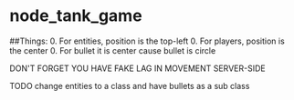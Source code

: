 # node_tank_game

##Things:
0. For entities, position is the top-left
0. For players, position is the center
0. For bullet it is center cause bullet is circle

DON'T FORGET YOU HAVE FAKE LAG IN MOVEMENT SERVER-SIDE

TODO change entities to a class
and have bullets as a sub class